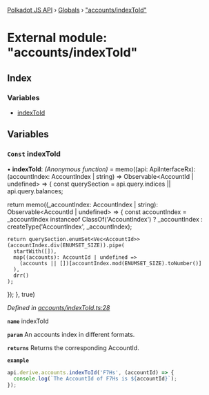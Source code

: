 [Polkadot JS API](../README.md) › [Globals](../globals.md) › ["accounts/indexToId"](_accounts_indextoid_.md)

# External module: "accounts/indexToId"

## Index

### Variables

* [indexToId](_accounts_indextoid_.md#const-indextoid)

## Variables

### `Const` indexToId

• **indexToId**: *(Anonymous function)* =  memo((api: ApiInterfaceRx): (accountIndex: AccountIndex | string) => Observable<AccountId | undefined> => {
  const querySection = api.query.indices || api.query.balances;

  return memo((_accountIndex: AccountIndex | string): Observable<AccountId | undefined> => {
    const accountIndex = _accountIndex instanceof ClassOf('AccountIndex')
      ? _accountIndex
      : createType('AccountIndex', _accountIndex);

    return querySection.enumSet<Vec<AccountId>>(accountIndex.div(ENUMSET_SIZE)).pipe(
      startWith([]),
      map((accounts): AccountId | undefined =>
        (accounts || [])[accountIndex.mod(ENUMSET_SIZE).toNumber()]
      ),
      drr()
    );
  });
}, true)

*Defined in [accounts/indexToId.ts:28](https://github.com/polkadot-js/api/blob/287ceb2ded/packages/api-derive/src/accounts/indexToId.ts#L28)*

**`name`** indexToId

**`param`** An accounts index in different formats.

**`returns`** Returns the corresponding AccountId.

**`example`** 
<BR>

```javascript
api.derive.accounts.indexToId('F7Hs', (accountId) => {
  console.log(`The AccountId of F7Hs is ${accountId}`);
});
```
